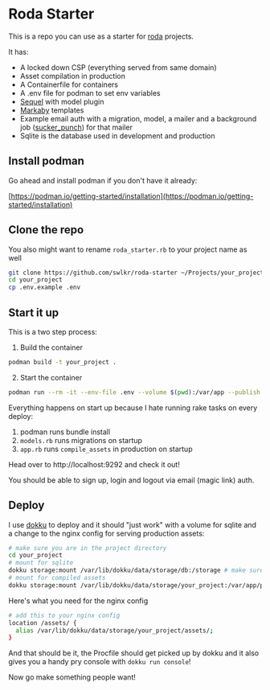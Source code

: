 # Roda Starter

This is a repo you can use as a starter for [roda](https://roda.jeremyevans.net) projects.

It has:

- A locked down CSP (everything served from same domain)
- Asset compilation in production
- A Containerfile for containers
- A .env file for podman to set env variables
- [Sequel](http://sequel.jeremyevans.net) with model plugin
- [Markaby](https://markaby.github.io) templates
- Example email auth with a migration, model, a mailer and a background job ([sucker_punch](https://github.com/brandonhilkert/sucker_punch)) for that mailer
- Sqlite is the database used in development and production

## Install podman

Go ahead and install podman if you don't have it already:

[https://podman.io/getting-started/installation](https://podman.io/getting-started/installation)

## Clone the repo

You also might want to rename `roda_starter.rb` to your project name as well

```sh
git clone https://github.com/swlkr/roda-starter ~/Projects/your_project
cd your_project
cp .env.example .env
```

## Start it up

This is a two step process:

1. Build the container

```sh
podman build -t your_project .
```

2. Start the container

```sh
podman run --rm -it --env-file .env --volume $(pwd):/var/app --publish 9292:9292 your_project # listening on http://localhost:9292
```

Everything happens on start up because I hate running rake tasks on every deploy:

1. podman runs bundle install
2. `models.rb` runs migrations on startup
3. `app.rb` runs `compile_assets` in production on startup

Head over to http://localhost:9292 and check it out!

You should be able to sign up, login and logout via email (magic link) auth.

## Deploy

I use [dokku](https://dokku.com) to deploy and it should "just work" with a volume for sqlite and a change to the nginx config for serving production assets:

```sh
# make sure you are in the project directory
cd your_project
# mount for sqlite
dokku storage:mount /var/lib/dokku/data/storage/db:/storage # make sure that `your_project` folder exists on the server
# mount for compiled assets
dokku storage:mount /var/lib/dokku/data/storage/your_project:/var/app/public # make sure that `your_project` folder exists on the server
```

Here's what you need for the nginx config

```sh
# add this to your nginx config
location /assets/ {
  alias /var/lib/dokku/data/storage/your_project/assets/;
}
```

And that should be it, the Procfile should get picked up by dokku and it also gives you a handy pry console with `dokku run console`!

Now go make something people want!
